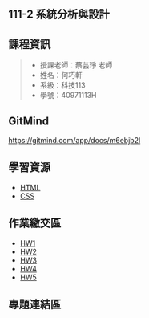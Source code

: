 ## 111-2 系統分析與設計
## 課程資訊
>+ 授課老師：蔡芸琤 老師
>+ 姓名：何巧軒
>+ 系級：科技113
>+ 學號：40971113H

## GitMind
https://gitmind.com/app/docs/m6ebjb2l

## 學習資源
+ [HTML](https://mtache.com/html)
+ [CSS](https://www.youtube.com/watch?v=Ml78vnNTBLw)

## 作業繳交區
+ [HW1](https://www.youtube.com/watch?v=so3o6Unk7Dg)
+ [HW2](https://www.youtube.com/watch?v=hlqv0hdOeW8)
+ [HW3]()
+ [HW4]()
+ [HW5]()

## 專題連結區
